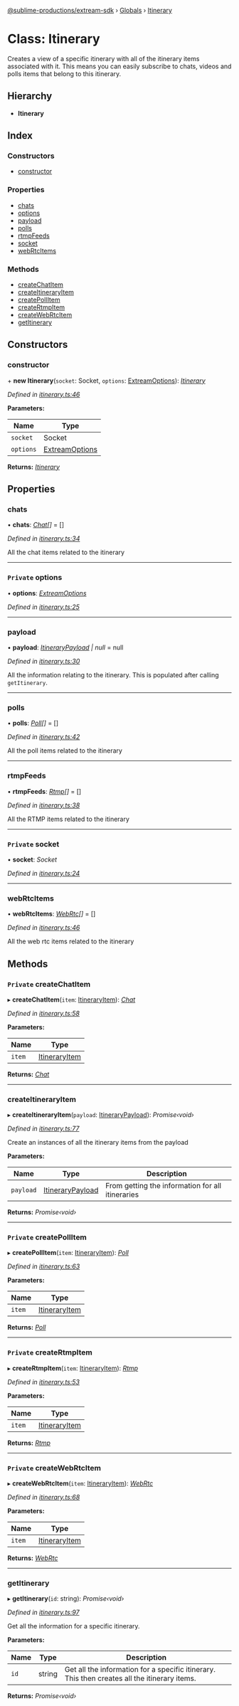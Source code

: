 [@sublime-productions/extream-sdk](../README.md) › [Globals](../globals.md) › [Itinerary](itinerary.md)

# Class: Itinerary

Creates a view of a specific itinerary with all of the itinerary items associated with it.
This means you can easily subscribe to chats, videos and polls items that belong to this itinerary.

## Hierarchy

* **Itinerary**

## Index

### Constructors

* [constructor](itinerary.md#constructor)

### Properties

* [chats](itinerary.md#chats)
* [options](itinerary.md#private-options)
* [payload](itinerary.md#payload)
* [polls](itinerary.md#polls)
* [rtmpFeeds](itinerary.md#rtmpfeeds)
* [socket](itinerary.md#private-socket)
* [webRtcItems](itinerary.md#webrtcitems)

### Methods

* [createChatItem](itinerary.md#private-createchatitem)
* [createItineraryItem](itinerary.md#createitineraryitem)
* [createPollItem](itinerary.md#private-createpollitem)
* [createRtmpItem](itinerary.md#private-creatertmpitem)
* [createWebRtcItem](itinerary.md#private-createwebrtcitem)
* [getItinerary](itinerary.md#getitinerary)

## Constructors

###  constructor

\+ **new Itinerary**(`socket`: Socket, `options`: [ExtreamOptions](../interfaces/extreamoptions.md)): *[Itinerary](itinerary.md)*

*Defined in [itinerary.ts:46](https://github.com/Extream-SaaS/ex-sdk/blob/775f75c/src/itinerary.ts#L46)*

**Parameters:**

Name | Type |
------ | ------ |
`socket` | Socket |
`options` | [ExtreamOptions](../interfaces/extreamoptions.md) |

**Returns:** *[Itinerary](itinerary.md)*

## Properties

###  chats

• **chats**: *[Chat](chat.md)[]* = []

*Defined in [itinerary.ts:34](https://github.com/Extream-SaaS/ex-sdk/blob/775f75c/src/itinerary.ts#L34)*

All the chat items related to the itinerary

___

### `Private` options

• **options**: *[ExtreamOptions](../interfaces/extreamoptions.md)*

*Defined in [itinerary.ts:25](https://github.com/Extream-SaaS/ex-sdk/blob/775f75c/src/itinerary.ts#L25)*

___

###  payload

• **payload**: *[ItineraryPayload](../interfaces/itinerarypayload.md) | null* = null

*Defined in [itinerary.ts:30](https://github.com/Extream-SaaS/ex-sdk/blob/775f75c/src/itinerary.ts#L30)*

All the information relating to the itinerary. This is populated after calling `getItinerary`.

___

###  polls

• **polls**: *[Poll](poll.md)[]* = []

*Defined in [itinerary.ts:42](https://github.com/Extream-SaaS/ex-sdk/blob/775f75c/src/itinerary.ts#L42)*

All the poll items related to the itinerary

___

###  rtmpFeeds

• **rtmpFeeds**: *[Rtmp](rtmp.md)[]* = []

*Defined in [itinerary.ts:38](https://github.com/Extream-SaaS/ex-sdk/blob/775f75c/src/itinerary.ts#L38)*

All the RTMP items related to the itinerary

___

### `Private` socket

• **socket**: *Socket*

*Defined in [itinerary.ts:24](https://github.com/Extream-SaaS/ex-sdk/blob/775f75c/src/itinerary.ts#L24)*

___

###  webRtcItems

• **webRtcItems**: *[WebRtc](webrtc.md)[]* = []

*Defined in [itinerary.ts:46](https://github.com/Extream-SaaS/ex-sdk/blob/775f75c/src/itinerary.ts#L46)*

All the web rtc items related to the itinerary

## Methods

### `Private` createChatItem

▸ **createChatItem**(`item`: [ItineraryItem](itineraryitem.md)): *[Chat](chat.md)*

*Defined in [itinerary.ts:58](https://github.com/Extream-SaaS/ex-sdk/blob/775f75c/src/itinerary.ts#L58)*

**Parameters:**

Name | Type |
------ | ------ |
`item` | [ItineraryItem](itineraryitem.md) |

**Returns:** *[Chat](chat.md)*

___

###  createItineraryItem

▸ **createItineraryItem**(`payload`: [ItineraryPayload](../interfaces/itinerarypayload.md)): *Promise‹void›*

*Defined in [itinerary.ts:77](https://github.com/Extream-SaaS/ex-sdk/blob/775f75c/src/itinerary.ts#L77)*

Create an instances of all the itinerary items from the payload

**Parameters:**

Name | Type | Description |
------ | ------ | ------ |
`payload` | [ItineraryPayload](../interfaces/itinerarypayload.md) | From getting the information for all itineraries  |

**Returns:** *Promise‹void›*

___

### `Private` createPollItem

▸ **createPollItem**(`item`: [ItineraryItem](itineraryitem.md)): *[Poll](poll.md)*

*Defined in [itinerary.ts:63](https://github.com/Extream-SaaS/ex-sdk/blob/775f75c/src/itinerary.ts#L63)*

**Parameters:**

Name | Type |
------ | ------ |
`item` | [ItineraryItem](itineraryitem.md) |

**Returns:** *[Poll](poll.md)*

___

### `Private` createRtmpItem

▸ **createRtmpItem**(`item`: [ItineraryItem](itineraryitem.md)): *[Rtmp](rtmp.md)*

*Defined in [itinerary.ts:53](https://github.com/Extream-SaaS/ex-sdk/blob/775f75c/src/itinerary.ts#L53)*

**Parameters:**

Name | Type |
------ | ------ |
`item` | [ItineraryItem](itineraryitem.md) |

**Returns:** *[Rtmp](rtmp.md)*

___

### `Private` createWebRtcItem

▸ **createWebRtcItem**(`item`: [ItineraryItem](itineraryitem.md)): *[WebRtc](webrtc.md)*

*Defined in [itinerary.ts:68](https://github.com/Extream-SaaS/ex-sdk/blob/775f75c/src/itinerary.ts#L68)*

**Parameters:**

Name | Type |
------ | ------ |
`item` | [ItineraryItem](itineraryitem.md) |

**Returns:** *[WebRtc](webrtc.md)*

___

###  getItinerary

▸ **getItinerary**(`id`: string): *Promise‹void›*

*Defined in [itinerary.ts:97](https://github.com/Extream-SaaS/ex-sdk/blob/775f75c/src/itinerary.ts#L97)*

Get all the information for a specific itinerary.

**Parameters:**

Name | Type | Description |
------ | ------ | ------ |
`id` | string | Get all the information for a specific itinerary. This then creates all the itinerary items.  |

**Returns:** *Promise‹void›*
